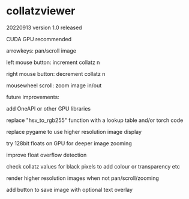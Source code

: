 # collatzviewer

20220913 version 1.0 released

CUDA GPU recommended

arrowkeys: pan/scroll image

left mouse button: increment collatz n

right mouse button: decrement collatz n

mousewheel scroll: zoom image in/out


future improvements:

add OneAPI or other GPU libraries

replace "hsv_to_rgb255" function with a lookup table and/or torch code

replace pygame to use higher resolution image display

try 128bit floats on GPU for deeper image zooming

improve float overflow detection

check collatz values for black pixels to add colour or transparency etc

render higher resolution images when not pan/scroll/zooming

add button to save image with optional text overlay


